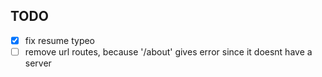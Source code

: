 ## TODO
- [x] fix resume typeo
- [ ] remove url routes, because '/about' gives error since it doesnt have a server
